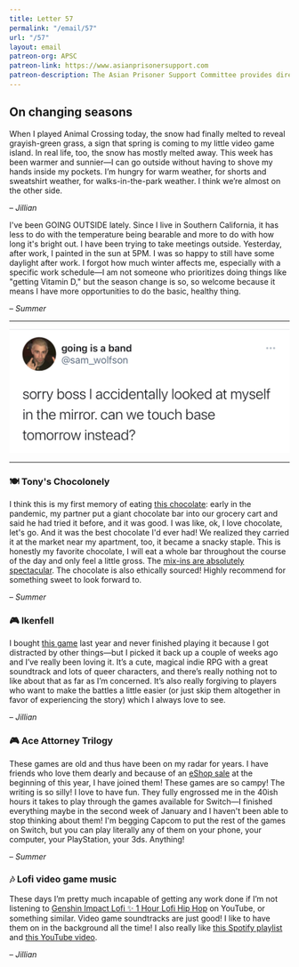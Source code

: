 ```yaml
---
title: Letter 57
permalink: "/email/57"
url: "/57"
layout: email
patreon-org: APSC
patreon-link: https://www.asianprisonersupport.com
patreon-description: The Asian Prisoner Support Committee provides direct support to Asian and Pacific Islander (APIs) prisoners and raises awareness about the growing number of APIs being imprisoned, detained, and deported.
---
```


## On changing seasons

When I played Animal Crossing today, the snow had finally melted to reveal grayish-green grass, a sign that spring is coming to my little video game island. In real life, too, the snow has mostly melted away. This week has been warmer and sunnier—I can go outside without having to shove my hands inside my pockets. I’m hungry for warm weather, for shorts and sweatshirt weather, for walks-in-the-park weather. I think we’re almost on the other side.

– *Jillian*

I've been GOING OUTSIDE lately. Since I live in Southern California, it has less to do with the temperature being bearable and more to do with how long it's bright out. I have been trying to take meetings outside. Yesterday, after work, I painted in the sun at 5PM. I was so happy to still have some daylight after work. I forgot how much winter affects me, especially with a specific work schedule—I am not someone who prioritizes doing things like "getting Vitamin D," but the season change is so, so welcome because it means I have more opportunities to do the basic, healthy thing.

– *Summer*

<hr>

<a href="https://twitter.com/sam_wolfson/status/1363949430915936260">
  <img src="/assets/images/tweets/57.jpeg" class="tweet">
</a>

<hr>

### 🍽️ Tony's Chocolonely

I think this is my first memory of eating [this chocolate](https://tonyschocolonely.com/us/en): early in the pandemic, my partner put a giant chocolate bar into our grocery cart and said he had tried it before, and it was good. I was like, ok, I love chocolate, let's go. And it was the best chocolate I'd ever had! We realized they carried it at the market near my apartment, too, it became a snacky staple. This is honestly my favorite chocolate, I will eat a whole bar throughout the course of the day and only feel a little gross. The [mix-ins are absolutely spectacular](https://tonyschocolonely.com/us/en/chocoshop/product/milk-caramel-sea-salt-32-1). The chocolate is also ethically sourced! Highly recommend for something sweet to look forward to.

– *Summer*

### 🎮 Ikenfell

I bought [this game](https://www.humblegames.com/games/ikenfell/) last year and never finished playing it because I got distracted by other things—but I picked it back up a couple of weeks ago and I’ve really been loving it. It’s a cute, magical indie RPG with a great soundtrack and lots of queer characters, and there’s really nothing not to like about that as far as I’m concerned. It’s also really forgiving to players who want to make the battles a little easier (or just skip them altogether in favor of experiencing the story) which I always love to see.

– *Jillian*

### 🎮 Ace Attorney Trilogy

These games are old and thus have been on my radar for years. I have friends who love them dearly and because of an [eShop sale](https://www.nintendo.com/games/detail/phoenix-wright-ace-attorney-trilogy-switch/) at the beginning of this year, I have joined them! These games are so campy! The writing is so silly! I love to have fun. They fully engrossed me in the 40ish hours it takes to play through the games available for Switch—I finished everything maybe in the second week of January and I haven't been able to stop thinking about them! I'm begging Capcom to put the rest of the games on Switch, but you can play literally any of them on your phone, your computer, your PlayStation, your 3ds. Anything!

– *Summer*

### 🎶 Lofi video game music

These days I’m pretty much incapable of getting any work done if I’m not listening to [Genshin Impact Lofi ✨ 1 Hour Lofi Hip Hop](https://www.youtube.com/watch?v=wofB1wzyYYI&t=1193s) on YouTube, or something similar. Video game soundtracks are just good! I like to have them on in the background all the time! I also really like [this Spotify playlist](https://open.spotify.com/playlist/0L8SKsIJlQ4TDEJ86clycU?si=spNBbqrFS7esq16qXWBVtw) and [this YouTube video](https://www.youtube.com/watch?v=8flvMNTM7NE).

– *Jillian*
